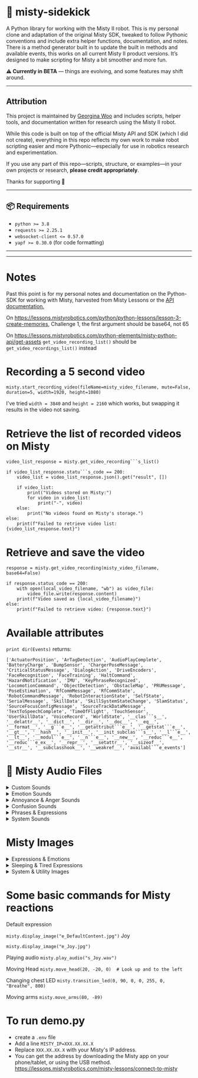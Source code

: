 # 🤖 misty-sidekick

A Python library for working with the Misty II robot. This is my personal clone and adaptation of the original Misty SDK, tweaked to follow Pythonic conventions and include extra helper functions, documentation, and notes. There is a method generator built in to update the built in methods and available events, this works on all current Misty II product versions. It’s designed to make scripting for Misty a bit smoother and more fun.

**⚠️ Currently in BETA** — things are evolving, and some features may shift around.

---


## Attribution

This project is maintained by [Georgina Woo](https://github.com/lxwooxy) and includes scripts, helper tools, and documentation written for research using the Misty II robot.

While this code is built on top of the official Misty API and SDK (which I did not create), everything in this repo reflects my own work to make robot scripting easier and more Pythonic—especially for use in robotics research and experimentation.

If you use any part of this repo—scripts, structure, or examples—in your own projects or research, **please credit appropriately**.

Thanks for supporting 💙

---

## 📦 Requirements

- `python >= 3.8`
- `requests >= 2.25.1`
- `websocket-client <= 0.57.0`
- `yapf >= 0.30.0` (for code formatting)

---

<!-- ## ⚙️ Setup

1. Clone the repo:
   ```bash
   git clone https://github.com/lxwooxy/misty-sidekick.git
   cd misty-sidekick
``` -->

___

# Notes

Past this point is for my personal notes and documentation on the Python-SDK for working with Misty, harvested from Misty Lessons or the [API documentation.](https://docs.mistyrobotics.com/misty-ii/web-api/api-reference/)

On https://lessons.mistyrobotics.com/python/python-lessons/lesson-3-create-memories, Challenge 1, the first argument should be base64, not 65

On https://lessons.mistyrobotics.com/python-elements/misty-python-api/get-assets ```get_video_recording_list()``` should be ```get_video_recordings_list()``` instead

# Recording a 5 second video
```
misty.start_recording_video(fileName=misty_video_filename, mute=False, duration=5, width=1920, height=1080)
```

I've tried ```width = 3840``` and ```height = 2160``` which works, but swapping it results in the video not saving.

# Retrieve the list of recorded videos on Misty
```
video_list_response = misty.get_video_recording```s_list()

if video_list_response.statu```s_code == 200:
    video_list = video_list_response.json().get("result", [])
    
    if video_list:
        print("Videos stored on Misty:")
        for video in video_list:
            print("-", video)
    else:
        print("No videos found on Misty's storage.")
else:
    print(f"Failed to retrieve video list: {video_list_response.text}")
```
# Retrieve and save the video

```
response = misty.get_video_recording(misty_video_filename, base64=False)

if response.status_code == 200:
    with open(local_video_filename, "wb") as video_file:
        video_file.write(response.content)
    print(f"Video saved as {local_video_filename}")
else:
    print(f"Failed to retrieve video: {response.text}")
```

# Available attributes
```print dir(Events)``` returns:
```
['ActuatorPosition', 'ArTagDetection', 'AudioPlayComplete', 'BatteryCharge', 'BumpSensor', 'ChargerPoseMessage', 'CriticalStatusMessage', 'DialogAction', 'DriveEncoders', 'FaceRecognition', 'FaceTraining', 'HaltCommand', 'HazardNotification', 'IMU', 'KeyPhraseRecognized', 'LocomotionCommand', 'ObjectDetection', 'ObstacleMap', 'PRUMessage', 'PoseEstimation', 'RfCommMessage', 'RfCommState', 'RobotCommandMessage', 'RobotInteractionState', 'SelfState', 'SerialMessage', 'SkillData', 'SkillSystemStateChange', 'SlamStatus', 'SourceFocusConfigMessage', 'SourceTrackDataMessage', 'TextToSpeechComplete', 'TimeOfFlight', 'TouchSensor', 'UserSkillData', 'VoiceRecord', 'WorldState', '__clas```s__', '__delattr__', '__dict__', '__dir__', '__doc__', '__eq__', '__format__', '__g```e__', '__getattribut```e__', '__getstat```e__', '__gt__', '__hash__', '__init__', '__init_subclas```s__', '__l```e__', '__lt__', '__modul```e__', '__n```e__', '__new__', '__reduc```e__', '__reduc```e_ex__', '__repr__', '__setattr__', '__sizeof__', '__str__', '__subclasshook__', '__weakref__', 'availabl```e_events']
```

# 🎵 Misty Audio Files

<details>
<summary>Custom Sounds</summary>
<br>

```capture_Dialogue.wav```
```newvoice1.mp3```
```voice.wav```
</details>

<details>
<summary>Emotion Sounds</summary>
<br>

```s_Acceptance.wav```
```s_Amazement.wav```
```s_Amazement2.wav```
```s_Awe.wav```
```s_Awe2.wav```
```s_Awe3.wav```
```s_Boredom.wav```
```s_Ecstacy.wav```
```s_Ecstacy2.wav```
```s_Fear.wav```
```s_Joy.wav```
```s_Joy2.wav```
```s_Joy3.wav```
```s_Joy4.wav```
```s_Love.wav```
```s_Grief.wav```
```s_Grief2.wav```
```s_Grief3.wav```
```s_Grief4.wav```
```s_Rage.wav```
```s_Sadness.wav```
```s_Sadness2.wav```
```s_Sadness3.wav```
```s_Sadness4.wav```
```s_Sadness5.wav```
```s_Sadness6.wav```
```s_Sadness7.wav```
```s_Sleepy.wav```
```s_Sleepy2.wav```
```s_Sleepy3.wav```
```s_Sleepy4.wav```
```s_SleepySnore.wav```
```s_Loathing.wav```
```s_Disgust.wav```
```s_Disgust2.wav```
```s_Disgust3.wav```
```s_Disapproval.wav```
</details>

<details>
<summary>Annoyance & Anger Sounds</summary>
<br>

```s_Anger.wav```
```s_Anger2.wav```
```s_Anger3.wav```
```s_Anger4.wav```
```s_Annoyance.wav```
```s_Annoyance2.wav```
```s_Annoyance3.wav```
```s_Annoyance4.wav```
```s_Distraction.wav```
</details>

<details>
<summary>Confusion Sounds</summary>
<br>

```s_DisorientedConfused.wav```
```s_DisorientedConfused2.wav```
```s_DisorientedConfused3.wav```
```s_DisorientedConfused4.wav```
```s_DisorientedConfused5.wav```
```s_DisorientedConfused6.wav```
</details>

<details>
<summary>Phrases & Expressions</summary>
<br>

```s_PhraseByeBye.wav```
```s_PhraseEvilAhHa.wav```
```s_PhraseHello.wav```
```s_PhraseNoNoNo.wav```
```s_PhraseOopsy.wav```
```s_PhraseOwOwOw.wav```
```s_PhraseOwwww.wav```
```s_PhraseUhOh.wav```
</details>

<details>
<summary>System Sounds</summary>
<br>

```s_SystemCameraShutter.wav```
```s_SystemFailure.wav```
```s_SystemSuccess.wav```
```s_SystemWakeWord.wav```
</details>

# Misty Images

<details>
<summary>Expressions & Emotions</summary>
<br>

```e_Admiration.jpg (480x272)```
```e_Aggressiveness.jpg (480x272)```
```e_Amazement.jpg (480x272)```
```e_Anger.jpg (480x272)```
```e_ApprehensionConcerned.jpg (480x272)```
```e_Contempt.jpg (480x272)```
```e_ContentLeft.jpg (480x272)```
```e_ContentRight.jpg (480x272)```
```e_DefaultContent.jpg (480x272)```
```e_Disgust.jpg (480x272)```
```e_Disoriented.jpg (480x272)```
```e_EcstacyHilarious.jpg (480x272)```
```e_EcstacyStarryEyed.jpg (480x272)```
```e_Fear.jpg (480x272)```
```e_Grief.jpg (480x272)```
```e_Joy.jpg (480x272)```
```e_Joy2.jpg (480x272)```
```e_JoyGoofy.jpg (480x272)```
```e_JoyGoofy2.jpg (480x272)```
```e_JoyGoofy3.jpg (480x272)```
```e_Love.jpg (480x272)```
```e_Rage.jpg (480x272)```
```e_Rage2.jpg (480x272)```
```e_Rage3.jpg (480x272)```
```e_Rage4.jpg (480x272)```
```e_RemorseShame.jpg (480x272)```
```e_Sadness.jpg (480x272)```
```e_Surprise.jpg (480x272)```
```e_Terror.jpg (480x272)```
```e_Terror2.jpg (480x272)```
```e_TerrorLeft.jpg (480x272)```
```e_TerrorRight.jpg (480x272)```
</details>

<details>
<summary>Sleeping & Tired Expressions</summary>
<br>

```e_Sleeping.jpg (480x272)```
```e_SleepingZZZ.jpg (480x272)```
```e_Sleepy.jpg (480x272)```
```e_Sleepy2.jpg (480x272)```
```e_Sleepy3.jpg (480x272)```
```e_Sleepy4.jpg (480x272)```
</details>

<details>
<summary>System & Utility Images</summary>
<br>

```e_SystemBlackScreen.jpg (480x272)```
```e_SystemBlinkLarge.jpg (480x272)```
```e_SystemBlinkStandard.jpg (480x272)```
```e_SystemCamera.jpg (480x272)```
```e_SystemFlash.jpg (480x272)```
```e_SystemGearPrompt.jpg (480x272)```
```e_SystemLogoPrompt.jpg (480x272)```
</details>


# Some basic commands for Misty reactions

Default expression

```misty.display_image("e_DefaultContent.jpg")```
Joy

```misty.display_image("e_Joy.jpg")```

Playing audio
```misty.play_audio("s_Joy.wav")```

Moving Head
```misty.move_head(20, -20, 0)  # Look up and to the left```

Changing chest LED
```misty.transition_led(0, 90, 0, 0, 255, 0, "Breathe", 800)```

Moving arms
```misty.move_arms(80, -89)```

# To run demo.py

- create a ```.env``` file
- Add a line ```MISTY_IP=XXX.XX.XX.X```
- Replace ```XXX.XX.XX.X``` with your Misty's IP address.
- You can get the address by downloading the Misty app on your phone/tablet, or using the USB method. https://lessons.mistyrobotics.com/misty-lessons/connect-to-misty 
